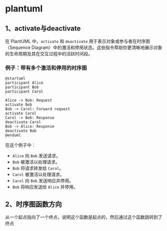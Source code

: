 # plantuml

## 1、activate与deactivate

在 PlantUML 中，`activate` 和 `deactivate` 用于表示对象或参与者在时序图（Sequence Diagram）中的激活和停用状态。这些指令帮助你更清晰地展示对象的生命周期及其在交互过程中的活跃时间段。

### 例子：带有多个激活和停用的时序图

```plantuml
@startuml
participant Alice
participant Bob
participant Carol

Alice -> Bob: Request
activate Bob
Bob -> Carol: Forward request
activate Carol
Carol -> Bob: Response
deactivate Carol
Bob -> Alice: Response
deactivate Bob
@enduml
```

在这个例子中：

- `Alice` 向 `Bob` 发送请求。
- `Bob` 被激活以处理请求。
- `Bob` 将请求转发给 `Carol`。
- `Carol` 被激活以处理请求。
- `Carol` 向 `Bob` 发送响应并停用。
- `Bob` 将响应发送给 `Alice` 并停用。



## 2、时序图函数方向

从一个起点指向了一个终点，说明这个函数是起点的，然后通过这个函数跳转到了终点